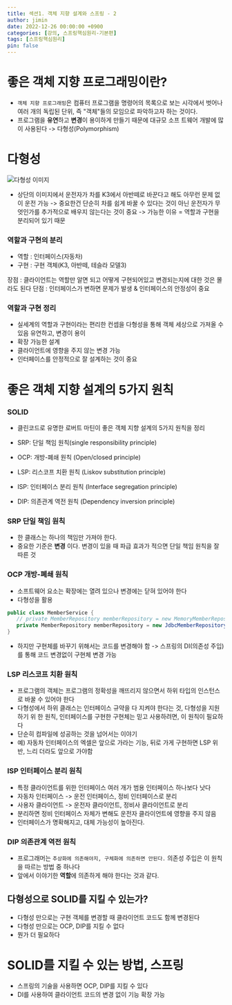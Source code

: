 ```yaml
---
title: 섹션1. 객체 지향 설계와 스프링 - 2
author: jimin
date: 2022-12-26 00:00:00 +0900
categories: [강의, 스프링핵심원리-기본편]
tags: [스프링핵심원리]
pin: false
---
```


# 좋은 객체 지향 프로그래밍이란? 
 - `객체 지향 프로그래밍`은 컴퓨터 프로그램을 명령어의 목록으로 보는 시각에서 벗어나 여러 개의 독립된 단위, 즉 "객체"들의 모임으로 파악하고자 하는 것이다.
 - 프로그램을 **유연**하고 **변경**이 용이하게 만들기 때문에 대규모 소프 트웨어 개발에 많이 사용된다 -> 다형성(Polymorphism)


# 다형성
![다형성 이미지](/assets/img/postpic/%EA%B0%95%EC%9D%98/%EC%8A%A4%ED%94%84%EB%A7%81%ED%95%B5%EC%8B%AC%EC%9B%90%EB%A6%AC-%EA%B8%B0%EB%B3%B8%ED%8E%B8/%EC%84%B9%EC%85%981/%EC%8A%A4%ED%81%AC%EB%A6%B0%EC%83%B7%202022-12-26%20%EC%98%A4%ED%9B%84%2010.12.13.png)
 - 상단의 이미지에서 운전자가 차를 K3에서 아반떼로 바꾼다고 해도 아무런 문제 없이 운전 가능 -> 중요한건 단순히 차를 쉽게 바꿀 수 있다는 것이 아닌 운전자가 무엇인가를 추가적으로 배우지 않는다는 것이 중요 -> 가능한 이유 = 역할과 구현을 분리되어 있기 때문

### 역할과 구현의 분리
 - 역할 : 인터페이스(자동차)
 - 구현 : 구현 객체(K3, 아반떼, 테슬라 모델3)
 
 장점 : 클라이언트는 역할만 알면 되고 어떻게 구현되어있고 변경되는지에 대한 것은 몰라도 된다
 단점 : 인터페이스가 변하면 문제가 발생 & 인터페이스의 안정성이 중요

### 역할과 구현 정리
 - 실세계의 역할과 구현이라는 편리한 컨셉을 다형성을 통해 객체 세상으로 가져올 수 있음 유연하고, 변경이 용이
 - 확장 가능한 설계
 - 클라이언트에 영향을 주지 않는 변경 가능
 - 인터페이스를 안정적으로 잘 설계하는 것이 중요



# 좋은 객체 지향 설계의 5가지 원칙

### SOLID
  - 클린코드로 유명한 로버트 마틴이 좋은 객체 지향 설계의 5가지 원칙을 정리

 - SRP: 단일 책임 원칙(single responsibility principle)
 - OCP: 개방-폐쇄 원칙 (Open/closed principle)
 - LSP: 리스코프 치환 원칙 (Liskov substitution principle)
 - ISP: 인터페이스 분리 원칙 (Interface segregation principle)
 - DIP: 의존관계 역전 원칙 (Dependency inversion principle)

### SRP 단일 책임 원칙
 - 한 클래스는 하나의 책임만 가져야 한다.
 - 중요한 기준은 **변경** 이다. 변경이 있을 때 파급 효과가 적으면 단일 책임 원칙을 잘 따른 것

### OCP 개방-폐쇄 원칙
 - 소프트웨어 요소는 확장에는 열려 있으나 변경에는 닫혀 있어야 한다
 - 다형성을 활용

 ```java
public class MemberService {
    // private MemberRepository memberRepository = new MemoryMemberRepository();
    private MemberRepository memberRepository = new JdbcMemberRepository();
}
 ```
 - 하지만 구현체를 바꾸기 위해서는 코드를 변경해야 함 -> 스프링의 DI(의존성 주입)를 통해 코드 변경없이 구현체 변경 가능

### LSP 리스코프 치환 원칙
  - 프로그램의 객체는 프로그램의 정확성을 깨뜨리지 않으면서 하위 타입의 인스턴스로 바꿀 수 있어야 한다
  - 다형성에서 하위 클래스는 인터페이스 규약을 다 지켜야 한다는 것, 다형성을 지원하기 위 한 원칙, 인터페이스를 구현한 구현체는 믿고 사용하려면, 이 원칙이 필요하다
  - 단순히 컴파일에 성공하는 것을 넘어서는 이야기
  - 예) 자동차 인터페이스의 엑셀은 앞으로 가라는 기능, 뒤로 가게 구현하면 LSP 위반, 느리 더라도 앞으로 가야함

### ISP 인터페이스 분리 원칙
 - 특정 클라이언트를 위한 인터페이스 여러 개가 범용 인터페이스 하나보다 낫다 
 - 자동차 인터페이스 -> 운전 인터페이스, 정비 인터페이스로 분리
 - 사용자 클라이언트 -> 운전자 클라이언트, 정비사 클라이언트로 분리
 - 분리하면 정비 인터페이스 자체가 변해도 운전자 클라이언트에 영향을 주지 않음 
 - 인터페이스가 명확해지고, 대체 가능성이 높아진다.


### DIP 의존관계 역전 원칙
  - 프로그래머는 `추상화에 의존해야지, 구체화에 의존하면 안된다.` 의존성 주입은 이 원칙 을 따르는 방법 중 하나다
  - 앞에서 이야기한 **역할**에 의존하게 해야 한다는 것과 같다.

## 다형성으로 SOLID를 지킬 수 있는가?
 - 다형성 만으로는 구현 객체를 변경할 때 클라이언트 코드도 함께 변경된다
 - 다형성 만으로는 OCP, DIP를 지킬 수 없다
 - 뭔가 더 필요하다


# SOLID를 지킬 수 있는 방법, 스프링
 - 스프링의 기술을 사용하면 OCP, DIP를 지킬 수 있다
 - DI를 사용하여 클라이언트 코드의 변경 없이 기능 확장 가능
